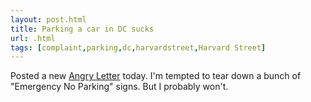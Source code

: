 ```yaml
---
layout: post.html
title: Parking a car in DC sucks
url: .html
tags: [complaint,parking,dc,harvardstreet,Harvard Street]
---
```

Posted a new [Angry Letter](/node/889) today. I'm tempted to tear down a bunch of "Emergency No Parking" signs. But I probably won't.
